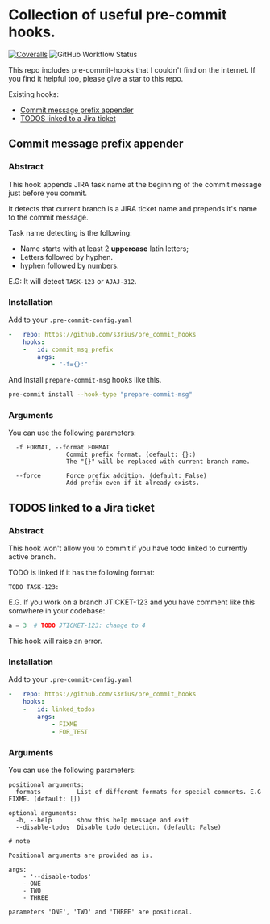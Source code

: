 # Collection of useful pre-commit hooks.

[![Coveralls](https://img.shields.io/coveralls/github/s3rius/pre_commit_hooks?style=for-the-badge)](https://coveralls.io/github/s3rius/pre_commit_hooks)
![GitHub Workflow Status](https://img.shields.io/github/workflow/status/s3rius/pre_commit_hooks/Pre-commit%20check?style=for-the-badge)

This repo includes pre-commit-hooks that I couldn't find on the internet.
If you find it helpful too, please give a star to this repo.

Existing hooks:
* [Commit message prefix appender](#commit-message-prefix-appender)
* [TODOS linked to a Jira ticket](#todos-linked-to-a-jira-ticket)

## Commit message prefix appender

### Abstract
This hook appends JIRA task name at the beginning of the commit message just before you commit.

It detects that current branch is a JIRA ticket name and prepends it's name to the commit message.

Task name detecting is the following:
* Name starts with at least 2 **uppercase** latin letters;
* Letters followed by hyphen.
* hyphen followed by numbers.

E.G:
It will detect `TASK-123` or `AJAJ-312`.

### Installation
Add to your `.pre-commit-config.yaml`

```yaml
-   repo: https://github.com/s3rius/pre_commit_hooks
    hooks:
    -   id: commit_msg_prefix
        args:
            - "-f={}:"
```

And install `prepare-commit-msg` hooks like this.

```bash
pre-commit install --hook-type "prepare-commit-msg"
```

### Arguments
You can use the following parameters:
```
  -f FORMAT, --format FORMAT
                Commit prefix format. (default: {}:)
                The "{}" will be replaced with current branch name.

  --force       Force prefix addition. (default: False)
                Add prefix even if it already exists.
```

## TODOS linked to a Jira ticket

### Abstract
This hook won't allow you to commit if you have todo linked to
currently active branch.

TODO is linked if it has the following format:
```
TODO TASK-123:
```

E.G.
If you work on a branch JTICKET-123 and you have
comment like this somwhere in your codebase:
```python
a = 3  # TODO JTICKET-123: change to 4
```
This hook will raise an error.


### Installation

Add to your `.pre-commit-config.yaml`

```yaml
-   repo: https://github.com/s3rius/pre_commit_hooks
    hooks:
    -   id: linked_todos
        args:
            - FIXME
            - FOR_TEST
```


### Arguments
You can use the following parameters:
```
positional arguments:
  formats          List of different formats for special comments. E.G FIXME. (default: [])

optional arguments:
  -h, --help       show this help message and exit
  --disable-todos  Disable todo detection. (default: False)
```

```
# note

Positional arguments are provided as is.

args:
    - '--disable-todos'
    - ONE
    - TWO
    - THREE

parameters 'ONE', 'TWO' and 'THREE' are positional.
```
